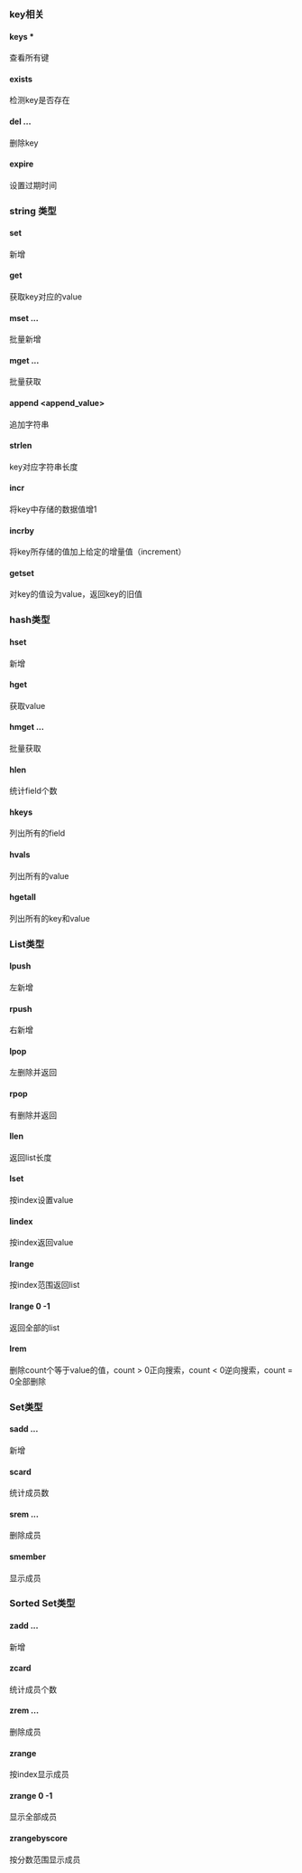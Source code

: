 ### key相关

#### keys *
查看所有键

#### exists <key>
检测key是否存在

#### del <key1> <key2> ...
删除key

#### expire <key> <seconds>
设置过期时间



### string 类型

#### set <key> <value>
新增

#### get <key>
获取key对应的value

#### mset <key1> <value1> <key2> <value2> ...
批量新增

#### mget <key1> <key2> ...
批量获取

#### append <key> <append_value>
追加字符串

#### strlen <key>
key对应字符串长度

#### incr <key>
将key中存储的数据值增1

#### incrby <key> <increment>
将key所存储的值加上给定的增量值（increment）

#### getset <key> <value>
对key的值设为value，返回key的旧值



### hash类型

#### hset <key> <field> <value>
新增

#### hget <key> <field>
获取value

#### hmget <key> <field1> <field2> ...
批量获取

#### hlen <key>
统计field个数

#### hkeys <key>
列出所有的field

#### hvals <key>
列出所有的value

#### hgetall <key>
列出所有的key和value



### List类型

#### lpush <key> <value>
左新增

#### rpush <key> <value>
右新增

#### lpop <key>
左删除并返回

#### rpop <key>
有删除并返回

#### llen <key>
返回list长度

#### lset <key> <index> <value>
按index设置value

#### lindex <key> <index>
按index返回value

#### lrange <key> <start> <stop>
按index范围返回list

#### lrange <key> 0 -1
返回全部的list

#### lrem <key> <count> <value>
删除count个等于value的值，count > 0正向搜索，count < 0逆向搜索，count = 0全部删除



### Set类型

#### sadd <key> <member1> <member2> ...
新增

#### scard <key>
统计成员数

#### srem <key> <member1> <member2> ...
删除成员

#### smember <key>
显示成员



### Sorted Set类型

#### zadd <key> <score1> <member1> <score2> <member2> ...
新增

#### zcard <key>
统计成员个数

#### zrem <key> <member1> <member2> ...
删除成员

#### zrange <key> <start> <stop>
按index显示成员

#### zrange <key> 0 -1
显示全部成员

#### zrangebyscore <key> <min> <max>
按分数范围显示成员

